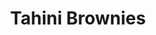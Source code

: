 ---
title: Tahini Brownies
metadata:
  title: Tahini Brownies
  course: Treat
  servings: '16'
ingredients:
- name: oat milk
  amount: 0.25 cups
- name: baked sweet potato
  amount: '3'
- name: salt
  amount: 1 tsp
- name: maple syrup
  amount: 0.25 cups
- name: chocolate chips
  amount: 2 tbsp
- name: medjool dates
  amount: '3'
- name: eggs
  amount: '2'
- name: buckwheat flour
  amount: 0.5 cups
- name: baking powder
  amount: 1 tsp
- name: tahini
  amount: 2 tbsp
- name: cocoa powder
  amount: 0.25 cups
cookware:
- name: mixing bowl
- name: mash
- name: whisk
- name: deep baking tray
- name: baking paper
steps:
- description: Preheat the oven to 180C then grab a mixing bowl and mash the baked
    sweet potato until it's smooth.
- description: Add eggs, maple syrup, oat milk and tahini to the bowl and whisk until
    theyre combined.
- description: Stir in cocoa powder, buckwheat flour salt and baking powder until
    it's all the same colour.
- description: Stir in the toppings. I like to use chocolate chips and chopped medjool
    dates.
- description: Line a deep baking tray with baking paper and spread the mixture evenly
    across it. Pour 2 tablespoons of tahini on top of the brownie mix and swirl the
    the tahini into the batter.
- description: Put it in the oven for 25 minutes and then let it cool before slicing
    into 16 even portions.

---